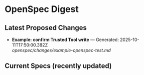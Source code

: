 # OpenSpec Digest

## Latest Proposed Changes
- **Example: confirm Trusted Tool write** — Generated: 2025-10-11T17:50:00.382Z  
  _openspec/changes/example-openspec-test.md_

## Current Specs (recently updated)
